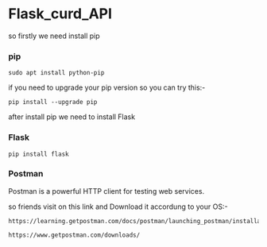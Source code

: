 # Flask_curd_API

so firstly we need install pip

### pip
```
sudo apt install python-pip
```

if you need to upgrade your pip version so you can try this:-
```
pip install --upgrade pip
```

after install pip we need to install Flask
### Flask
```
pip install flask
```

### Postman

Postman is a powerful HTTP client for testing web services.

so friends visit on this link and Download it accordung to your OS:- 
```
https://learning.getpostman.com/docs/postman/launching_postman/installation_and_updates/
```
```
https://www.getpostman.com/downloads/
```
